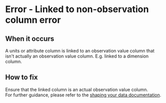 # Error - Linked to non-observation column error

## When it occurs

A units or attribute column is linked to an observation value column that isn't actually an observation value column. E.g. linked to a dimension column.

## How to fix

Ensure that the linked column is an actual observation value column.    
For further guidance, please refer to the [shaping your data documentation](https://gss-cogs.github.io/csvcubed-docs/external/guides/shape-data/).
